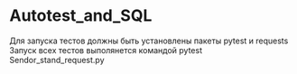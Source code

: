 # Autotest_and_SQL
Для запуска тестов должны быть установлены пакеты pytest и requests
Запуск всех тестов выполянется командой pytest Sendor_stand_request.py
